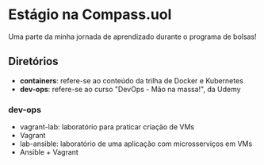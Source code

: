 # Estágio na Compass.uol
 Uma parte da minha jornada de aprendizado durante o programa de bolsas!

## Diretórios
 * __containers__: refere-se ao conteúdo da trilha de Docker e Kubernetes
 * __dev-ops__: refere-se ao curso "DevOps - Mão na massa!", da Udemy
### dev-ops
 * vagrant-lab: laboratório para praticar criação de VMs
  * Vagrant
 * lab-ansible: laboratório de uma aplicação com microsserviços em VMs 
  * Ansible + Vagrant
